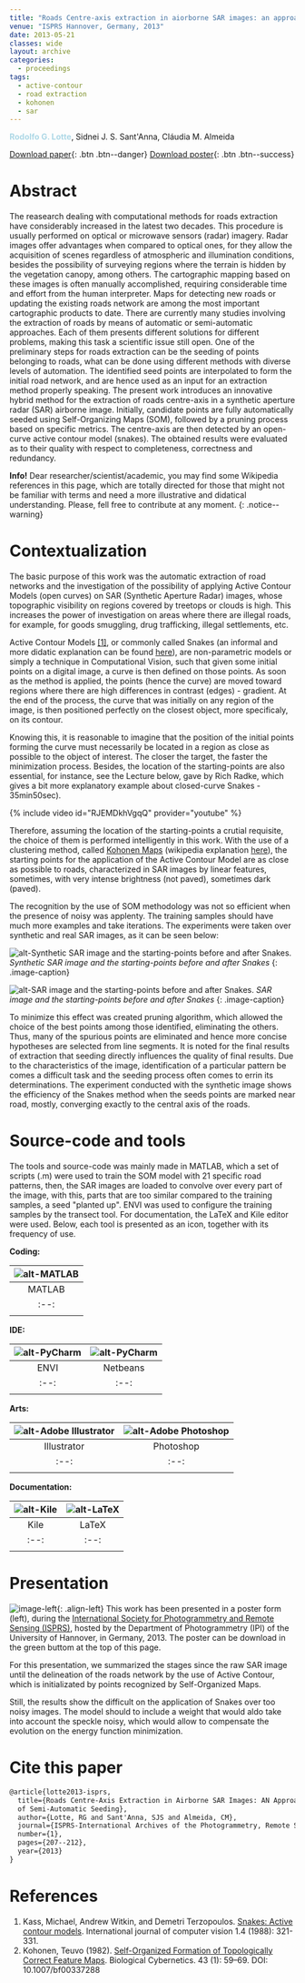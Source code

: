 ```yaml
---
title: "Roads Centre-axis extraction in aiorborne SAR images: an approach based on active contour model with the use of semi-automatic seeding"
venue: "ISPRS Hannover, Germany, 2013"
date: 2013-05-21
classes: wide
layout: archive
categories:
  - proceedings
tags:
  - active-contour
  - road extraction
  - kohonen
  - sar  
---
```

<span style="color:lightblue">**Rodolfo G. Lotte**</span>, Sidnei J. S. Sant'Anna, Cláudia M. Almeida

[<i class='fas fa-file-download'></i> Download paper]({{site.baseurl}}/assets/files/publications/isprs-2013/isprs-2013.pdf){: .btn .btn--danger}
[<i class='fas fa-file-download'></i> Download poster]({{site.baseurl}}/assets/images/papers/isprs-2013/isprs-2013.png?style=padme){: .btn .btn--success}

Abstract
======
<h-abstract>The reasearch dealing with computational methods for roads extraction have considerably increased in the latest two decades. This procedure is usually performed on optical or microwave sensors (radar) imagery. Radar images offer advantages when compared to optical ones, for they allow the acquisition of scenes regardless of atmospheric and illumination conditions, besides the possibility of surveying regions where the terrain is hidden by the vegetation canopy, among others. The cartographic mapping based on these images is often manually accomplished, requiring considerable time and effort from the human interpreter. Maps for detecting new roads or updating the existing roads network are among the most important cartographic products to date. There are currently many studies involving the extraction of roads by means of automatic or semi-automatic approaches. Each of them presents different solutions for different problems, making this task a scientific issue still open. One of the preliminary steps for roads extraction can be the seeding of points belonging to roads, what can be done using different methods with diverse levels of automation. The identified seed points are interpolated to form the initial road network, and are hence used as an input for an extraction method properly speaking. The present work introduces an innovative hybrid method for the extraction of roads centre-axis in a synthetic aperture radar (SAR) airborne image. Initially, candidate points are fully automatically seeded using Self-Organizing Maps (SOM), followed by a pruning process based on specific metrics. The centre-axis are then detected by an open-curve active contour model (snakes). The obtained results were evaluated as to their quality with respect to completeness, correctness and redundancy.</h-abstract>

**Info!** Dear researcher/scientist/academic, you may find some Wikipedia references in this page, which are totally directed for those that might not be familiar with terms and need a more illustrative and didatical understanding. Please, fell free to contribute at any moment. 
{: .notice--warning}

Contextualization
======

<!-- O propósito básico deste trabalho foi a extração automática de redes de estradas e da investigação quanto a possibilidade de aplicação de Modelos de Contorno Ativo (de curvas aberto) sobre imagens SAR (Synthetic Aperture Radar), cuja visibilidade topográfica sobre regiões recobertas por copas de árvores ou núvens é alta. Isto aumenta o poder de investigação sobre áreas em que há estradas ilegais, por exemplo, para contrabando de mercadorias, trafico de drogas, assentamentos ilegais, etc.  -->
The basic purpose of this work was the automatic extraction of road networks and the investigation of the possibility of applying Active Contour Models (open curves) on SAR (Synthetic Aperture Radar) images, whose topographic visibility on regions covered by treetops or clouds is high. This increases the power of investigation on areas where there are illegal roads, for example, for goods smuggling, drug trafficking, illegal settlements, etc.

<!-- Modelos de contorno ativo, ou comumente chamados de Snakes, são modelos não paramétricos ou simplesmente uma técnica em Visão Computacional, tal que dado alguns pontos iniciais sobre uma imagem digital, uma curva é então definida sobre esses pontos. A medida em que o método é aplicado, os pontos (consequentemente a curva) são movidos em direção à regiões em que haja diferenças de contrastes (bordas). Ao final do processo, a curva que inicialmente estava sobre qualquer região da imagem, é então posicionada perfeitamente sobre a curva mais próxima. -->
Active Contour Models [[1]](http://www.cs.ait.ac.th/~mdailey/cvreadings/Kass-Snakes.pdf), or commonly called Snakes (an informal and more didatic explanation can be found [here](https://en.wikipedia.org/wiki/Active_contour_model)), are non-parametric models or simply a technique in Computational Vision, such that given some initial points on a digital image, a curve is then defined on those points. As soon as the method is applied, the points (hence the curve) are moved toward regions where there are high differences in contrast (edges) - gradient. At the end of the process, the curve that was initially on any region of the image, is then positioned perfectly on the closest object, more specificaly, on its contour. 

<!-- Sabendo-se disso, é razoável imaginar que a posição dos pontos iniciais que formam a curva, precisam necessariamente localizar-se em um regiões mais próximas possível do objeto de interesse. Quanto mais próximo do alvo, mais rápido será o processo de minimização. Portanto, a escolha dos pontos iniciais é realizada de forma inteligente neste trabalho. Com o uso de um método de clusterização, denominado Mapas Auto-Organizáveis ou Mapas de Kohonen [CITE], os pontos iniciais para aplicação do Modelo de Contorno Ativo são dispostos o mais próximo possíveis de estradas, caracterizadas em imagens SAR por feições lineares, ora com brilho muito intenso (não pavimentas), ora escuras (pavimentadas). -->
Knowing this, it is reasonable to imagine that the position of the initial points forming the curve must necessarily be located in a region as close as possible to the object of interest. The closer the target, the faster the minimization process. Besides, the location of the starting-points are also essential, for instance, see the Lecture below, gave by Rich Radke, which gives a bit more explanatory example about closed-curve Snakes - 35min50sec). 

{% include video id="RJEMDkhVgqQ" provider="youtube" %}

Therefore, assuming the location of the starting-points a crutial requisite, the choice of them is performed intelligently in this work. With the use of a clustering method, called [Kohonen Maps](https://link.springer.com/article/10.1007%2FBF00337288) (wikipedia explanation [here](https://en.wikipedia.org/wiki/Self-organizing_map)), the starting points for the application of the Active Contour Model are as close as possible to roads, characterized in SAR images by linear features, sometimes, with very intense brightness (not paved), sometimes dark (paved).

The recognition by the use of SOM methodology was not so efficient when the presence of noisy was applenty. The training samples should have much more examples and take iterations. The experiments were taken over synthetic and real SAR images, as it can be seen below:

![alt-Synthetic SAR image and the starting-points before and after Snakes.]({{site.baseurl}}/assets/images/papers/isprs-2013/result1.png?style=centerme)
*Synthetic SAR image and the starting-points before and after Snakes* 
{: .image-caption}

![alt-SAR image and the starting-points before and after Snakes.]({{site.baseurl}}/assets/images/papers/isprs-2013/result2.png?style=centerme)
*SAR image and the starting-points before and after Snakes* 
{: .image-caption}

To minimize this effect was created pruning algorithm, which allowed the choice of the best points among those identified, eliminating the others. Thus, many of the spurious points are eliminated and hence more concise hypotheses are selected from line segments. It is noted for the final results of extraction that seeding directly influences the quality of final results. Due to the characteristics of the image, identification of a particular pattern be
comes a difficult task and the seeding process often comes to errin its determinations. The experiment conducted with the synthetic image shows the efficiency of the Snakes method when the seeds points are marked near road, mostly, converging exactly to the central axis of the roads.

Source-code and tools
======
The tools and source-code was mainly made in MATLAB, which a set of scripts (.m) were used to train the SOM model with 21 specific road patterns, then, the SAR images are loaded to convolve over every part of the image, with this, parts that are too similar compared to the training samples, a seed "planted up". ENVI was used to configure the training samples by the transect tool. For documentation, the LaTeX and Kile editor were used. Below, each tool is presented as an icon, together with its frequency of use.

**Coding:**

| ![alt-MATLAB]({{site.baseurl}}/assets/images/logo/same-dim/matlab.png?style=centerme) | 
|:--:|
| MATLAB | 
|:--:|
|<i class="fa fa-ellipsis-h" style="color:#00bfff"></i><i class="fa fa-ellipsis-h" style="color:#00bfff"></i><i class="fa fa-ellipsis-h" style="color:#00bfff"></i><i class="fa fa-ellipsis-h" style="color:#00bfff"></i><i class="fa fa-ellipsis-h" style="color:#00bfff"></i>|

**IDE:**

| ![alt-PyCharm]({{site.baseurl}}/assets/images/logo/same-dim/envi.png?style=centerme) | ![alt-PyCharm]({{site.baseurl}}/assets/images/logo/same-dim/netbeans.png?style=centerme) | 
|:--:|:--:|
| ENVI | Netbeans |
|:--:|:--:|
|<i class="fa fa-ellipsis-h" style="color:#50ff00"></i><i class="fa fa-ellipsis-h" style="color:#50ff00"></i><i class="fa fa-ellipsis-h" style="color:#50ff00"></i><i class="fa fa-ellipsis-h" style="color:#50ff00"></i><i class="fa fa-ellipsis-h" style="color:#454D5B"></i>|<i class="fa fa-ellipsis-h" style="color:red"></i><i class="fa fa-ellipsis-h" style="color:#454D5B"></i><i class="fa fa-ellipsis-h" style="color:#454D5B"></i><i class="fa fa-ellipsis-h" style="color:#454D5B"></i><i class="fa fa-ellipsis-h" style="color:#454D5B"></i>|

**Arts:**

| ![alt-Adobe Illustrator]({{site.baseurl}}/assets/images/logo/same-dim/illustrator.png?style=centerme) | ![alt-Adobe Photoshop]({{site.baseurl}}/assets/images/logo/same-dim/photoshop.png?style=centerme) |
|:--:|:--:|
| Illustrator | Photoshop |
|:--:|:--:|
|<i class="fa fa-ellipsis-h" style="color:orange"></i><i class="fa fa-ellipsis-h" style="color:orange"></i><i class="fa fa-ellipsis-h" style="color:#454D5B"></i><i class="fa fa-ellipsis-h" style="color:#454D5B"></i><i class="fa fa-ellipsis-h" style="color:#454D5B"></i>|<i class="fa fa-ellipsis-h" style="color:#50ff00"></i><i class="fa fa-ellipsis-h" style="color:#50ff00"></i><i class="fa fa-ellipsis-h" style="color:#50ff00"></i><i class="fa fa-ellipsis-h" style="color:#50ff00"></i><i class="fa fa-ellipsis-h" style="color:#454D5B"></i>|

**Documentation:**

| ![alt-Kile]({{site.baseurl}}/assets/images/logo/same-dim/kile.png?style=centerme) | ![alt-LaTeX]({{site.baseurl}}/assets/images/logo/same-dim/tex.png?style=centerme) |
|:--:|:--:|
| Kile | LaTeX |
|:--:|:--:|
|<i class="fa fa-ellipsis-h" style="color:#00bfff"></i><i class="fa fa-ellipsis-h" style="color:#00bfff"></i><i class="fa fa-ellipsis-h" style="color:#00bfff"></i><i class="fa fa-ellipsis-h" style="color:#00bfff"></i><i class="fa fa-ellipsis-h" style="color:#00bfff"></i>|<i class="fa fa-ellipsis-h" style="color:#00bfff"></i><i class="fa fa-ellipsis-h" style="color:#00bfff"></i><i class="fa fa-ellipsis-h" style="color:#00bfff"></i><i class="fa fa-ellipsis-h" style="color:#00bfff"></i><i class="fa fa-ellipsis-h" style="color:#00bfff"></i>|


Presentation
======
![image-left]({{site.baseurl}}/assets/images/papers/isprs-2013/isprs-2013-thumb.png){: .align-left} This work has been presented in a poster form (left), during the [International Society for Photogrammetry and Remote Sensing (ISPRS)](www.isprs.org/), hosted by the Department of Photogrammetry (IPI) of the University of Hannover, in Germany, 2013. The poster can be download in the green buttom at the top of this page.

For this presentation, we summarized the stages since the raw SAR image until the delineation of the roads network by the use of Active Contour, which is initializated by points recognized by Self-Organized Maps.

Still, the results show the difficult on the application of Snakes over too noisy images. The model should to include a weight that would aldo take into account the speckle noisy, which would allow to compensate the evolution on the energy function minimization. 

Cite this paper
======

```latex
@article{lotte2013-isprs,
  title={Roads Centre-Axis Extraction in Airborne SAR Images: AN Approach Based on Active Contour Model with the Use 
  of Semi-Automatic Seeding},
  author={Lotte, RG and Sant'Anna, SJS and Almeida, CM},
  journal={ISPRS-International Archives of the Photogrammetry, Remote Sensing and Spatial Information Sciences},
  number={1},
  pages={207--212},
  year={2013}
}
```

References
======
1. Kass, Michael, Andrew Witkin, and Demetri Terzopoulos. [Snakes: Active contour models](http://www.cs.ait.ac.th/~mdailey/cvreadings/Kass-Snakes.pdf). International journal of computer vision 1.4 (1988): 321-331.
2. Kohonen, Teuvo (1982). [Self-Organized Formation of Topologically Correct Feature Maps](https://link.springer.com/article/10.1007%2FBF00337288). Biological Cybernetics. 43 (1): 59–69. DOI: 10.1007/bf00337288




